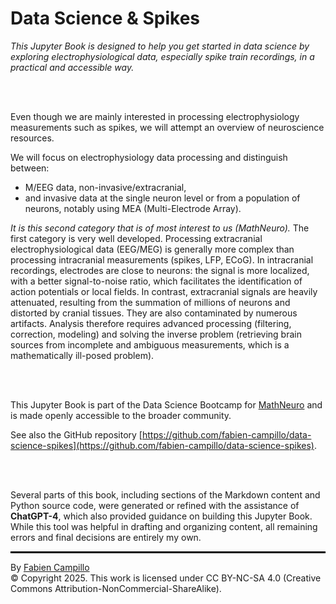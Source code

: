 # Data Science & Spikes

*This Jupyter Book is designed to help you get started in data science by exploring electrophysiological data, especially spike train recordings, in a practical and accessible way.*

<br>
<br>


Even though we are mainly interested in processing electrophysiology measurements such as spikes, we will attempt an overview of neuroscience resources.

We will focus on electrophysiology data processing and distinguish between:

- M/EEG data, non-invasive/extracranial,
- and invasive data at the single neuron level or from a population of neurons, notably using MEA (Multi-Electrode Array).

*It is this second category that is of most interest to us (MathNeuro).* The first category is very well developed.
Processing extracranial electrophysiological data (EEG/MEG) is generally more complex than processing intracranial measurements (spikes, LFP, ECoG). In intracranial recordings, electrodes are close to neurons: the signal is more localized, with a better signal-to-noise ratio, which facilitates the identification of action potentials or local fields. In contrast, extracranial signals are heavily attenuated, resulting from the summation of millions of neurons and distorted by cranial tissues. They are also contaminated by numerous artifacts. Analysis therefore requires advanced processing (filtering, correction, modeling) and solving the inverse problem (retrieving brain sources from incomplete and ambiguous measurements, which is a mathematically ill-posed problem).

<br>
<br>

This Jupyter Book is part of the Data Science Bootcamp for [MathNeuro](https://team.inria.fr/mathneuro/) and is made openly accessible to the broader community.

See also the GitHub repository [https://github.com/fabien-campillo/data-science-spikes](https://github.com/fabien-campillo/data-science-spikes).

<br>
<br>

Several parts of this book, including sections of the Markdown content and Python source code, were generated or refined with the assistance of **ChatGPT-4**, which also provided guidance on building this Jupyter Book. While this tool was helpful in drafting and organizing content, all remaining errors and final decisions are entirely my own.


<hr style="border: 1px solid black;">

By [Fabien Campillo](https://www-sop.inria.fr/members/Fabien.Campillo/)  <br>
© Copyright 2025. This work is licensed under CC BY-NC-SA 4.0 (Creative Commons Attribution-NonCommercial-ShareAlike).